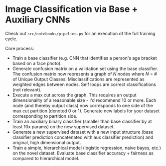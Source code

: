 # Image Classification via Base + Auxiliary CNNs #

Check out `src/notebooks/pipeline.py` for an execution of the full training cycle.

Core process:
- Train a base classifier (e.g. CNN that identifies a person's age bracket based on a face photo).
- Generate confusion matrix on a validation set using the base classifier. The confusion matrix now represents a graph of _N_ nodes where _N_ = # of Unique Output Classes. Misclassifications are represented as weighted edges between nodes. Self loops are correct classifications (not relevant).
- Execute a max cut across the graph. This requires an output dimensionality of a reasonable size - I'd recommend 10 or more. Each node (and thereby output class) now corresponds to one side of the max cut partition (denoted 0 or 1). Generate new labels for your dataset corresponding to partition side.
- Train an auxiliary binary classifier (smaller than base classifier by at least 10x params) on the new supervised dataset.
- Generate a new supervised dataset with a new input structure (base classifier prediction concatenated with aux classifier prediction) and original, high dimensional output.
- Train a simple, hierarchical model (logistic regression, naive bayes, etc.) on the novel dataset. Evaluate base classifier accuracy + fairness as compared to hierarchical model.